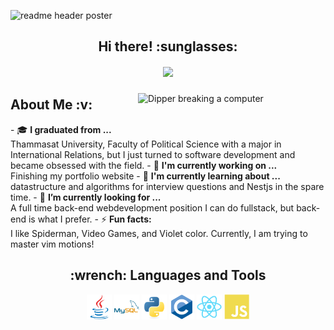 ![readme header poster](https://github.com/user-attachments/assets/4c38d3d6-b41a-4e22-b173-f5e20605ee96)

<h2 align="center"> Hi there! :sunglasses: </h2>

<h5 align="center">
<a align="center" href="https://www.linkedin.com/in/supavit-wutthiprasertchai-b18632279/" title="LinkedIn Profile"><img width="20" src="https://raw.githubusercontent.com/rahuldkjain/github-profile-readme-generator/master/src/images/icons/Social/linked-in-alt.svg"> </a>
</h5>

<img src="https://media1.tenor.com/m/mlqFlei-k8cAAAAC/dipper-computer.gif" alt="Dipper breaking a computer" align="right" width="300" height="auto" />

<h2> About Me :v:</h2>
- 🎓 <b>I graduated from ... </b></br>
      Thammasat University, Faculty of Political Science with a major in International Relations, but I just turned to software development and became obsessed with the field.
- 🧪 <b>I'm currently working on ... </b></br> 
      Finishing my portfolio website
- 🧠 <b>I'm currently learning about ... </b></br>
      datastructure and algorithms for interview questions and Nestjs in the spare time.
- 🔎 <b>I’m currently looking for ... </b></br>
      A full time back-end webdevelopment position I can do fullstack, but back-end is what I prefer.
- ⚡ <b>Fun facts:</b> </br>
      I like Spiderman, Video Games, and Violet color. Currently, I am trying to master vim motions!

<h2 align="center">:wrench: Languages and Tools</h2>
<p align="center"> 
<code><img src="https://raw.githubusercontent.com/devicons/devicon/master/icons/java/java-original.svg" alt="java" width="40" height="40"/></code>
<code><img src="https://raw.githubusercontent.com/devicons/devicon/master/icons/mysql/mysql-original-wordmark.svg" alt="mysql" width="40" height="40"/></code>
<code><img src="https://raw.githubusercontent.com/devicons/devicon/master/icons/python/python-original.svg" alt="python" width="40" height="40"/></code>
<code><img src="https://raw.githubusercontent.com/devicons/devicon/master/icons/c/c-original.svg" alt="c" width="40" height="40"/></code>
<code><img src="https://raw.githubusercontent.com/devicons/devicon/master/icons/react/react-original.svg" alt="opencv" width="40" height="40"/></code>
<code><img src="https://raw.githubusercontent.com/devicons/devicon/master/icons/javascript/javascript-plain.svg" alt="opencv" width="40" height="40"/></code>
</p>


